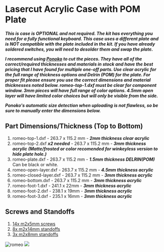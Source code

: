 # Lasercut Acrylic Case with POM Plate

***This is case is OPTIONAL and not required. The kit has everything you need for a fully functional keyboard.
This case uses a different plate and is NOT compatible with the plate included in the kit.
If you have already soldered switches, you will need to desolder them and swap the plate.***

***I recommend using [Ponoko](https://www.ponoko.com) to cut the pieces. They have all of the correct/required thicknesses and materials in stock and have the best pricing that I have found for multiple one-off parts. Use clear acrylic for the full range of thickness options and Delrin (POM) for the plate. For proper fit please ensure you use the correct dimensions and material thicknesses noted below. romeo-top-1.dxf must be clear for component window. 3mm pieces will have full range of color options. 4.5mm open layer will have limited color choices but will only be visible from the side.***

***Ponoko's automatic size detection when uploading is not flawless, so be sure to manually enter the dimensions below.***

## Part Dimensions/Thickness (Top to Bottom)
1. romeo-top-1.dxf - 263.7 x 115.2 mm - ***2mm thickness clear acrylic***
2. romeo-top-2.dxf ***x2 needed*** - 263.7 x 115.2 mm - ***3mm thickness acrylic (Matte/frosted or color recomended for winkeyless version to hide plate hole.)***
3. romeo-plate.dxf - 263.7 x 115.2 mm - ***1.5mm thickness DELRIN(POM)*** Can be black or white.
4. romeo-open-layer.dxf - 263.7 x 115.2 mm - ***4.5mm thickness acrylic***
5. romeo-closed-layer.dxf - 263.7 x 115.2 mm - ***3mm thickness acrylic***
6. romeo-bottom.dxf - 263.7 x 115.2 mm - ***3mm thickness acrylic***
7. romeo-foot-1.dxf - 241.1 x 22mm - ***3mm thickness acrylic***
8. romeo-foot-2.dxf - 238.1 x 19mm - ***3mm thickness acrylic***
9. romeo-foot-3.dxf - 235.1 x 16mm - ***3mm thickness acrylic***

## Screws and Standoffs
1. [14x m2x5mm screws](https://www.aliexpress.com/item/32870342767.html?spm=a2g0o.productlist.0.0.27966799mfy194&algo_pvid=98f7a66e-57d9-4ca1-95a8-3b2bc99288b9&algo_expid=98f7a66e-57d9-4ca1-95a8-3b2bc99288b9-13&btsid=da4f7f18-e93d-4ac9-b663-3a1246c85e80&ws_ab_test=searchweb0_0,searchweb201602_7,searchweb201603_53)
2. [8x m2x14mm standoffs](https://www.aliexpress.com/item/32968906213.html?spm=a2g0o.productlist.0.0.265047aaJgjb3X&algo_pvid=cd49ee05-cc1d-4ee2-adb1-eb3f27e62dc2&algo_expid=cd49ee05-cc1d-4ee2-adb1-eb3f27e62dc2-18&btsid=dcb8921a-e3ef-46a9-ae35-4c76361d9e36&ws_ab_test=searchweb0_0,searchweb201602_7,searchweb201603_53)
3. [3x m2x8mm standoffs](https://www.aliexpress.com/item/32968906213.html?spm=a2g0o.productlist.0.0.265047aaJgjb3X&algo_pvid=cd49ee05-cc1d-4ee2-adb1-eb3f27e62dc2&algo_expid=cd49ee05-cc1d-4ee2-adb1-eb3f27e62dc2-18&btsid=dcb8921a-e3ef-46a9-ae35-4c76361d9e36&ws_ab_test=searchweb0_0,searchweb201602_7,searchweb201603_53)

![romeo](../doc/images/romeo-case-top.png)
![](../doc/images/romeo-case-side.png)